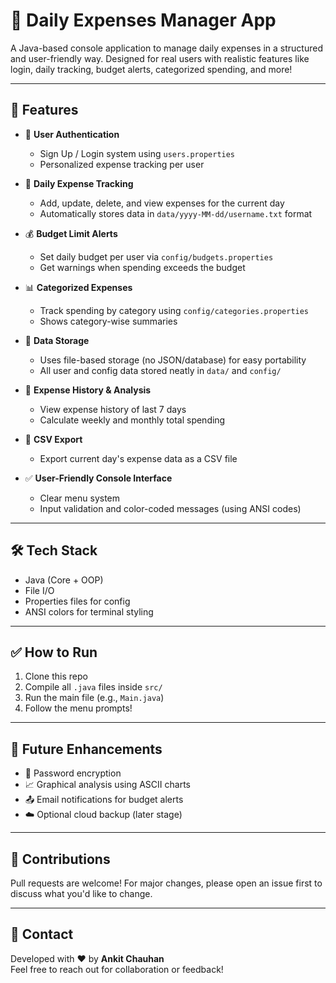# 💸 Daily Expenses Manager App

A Java-based console application to manage daily expenses in a structured and user-friendly way. Designed for real users with realistic features like login, daily tracking, budget alerts, categorized spending, and more!

---

## 🚀 Features

- 👤 **User Authentication**

  - Sign Up / Login system using `users.properties`
  - Personalized expense tracking per user

- 📅 **Daily Expense Tracking**

  - Add, update, delete, and view expenses for the current day
  - Automatically stores data in `data/yyyy-MM-dd/username.txt` format

- 💰 **Budget Limit Alerts**

  - Set daily budget per user via `config/budgets.properties`
  - Get warnings when spending exceeds the budget

- 📊 **Categorized Expenses**

  - Track spending by category using `config/categories.properties`
  - Shows category-wise summaries

- 📁 **Data Storage**

  - Uses file-based storage (no JSON/database) for easy portability
  - All user and config data stored neatly in `data/` and `config/`

- 📆 **Expense History & Analysis**

  - View expense history of last 7 days
  - Calculate weekly and monthly total spending

- 📄 **CSV Export**

  - Export current day's expense data as a CSV file

- ✅ **User-Friendly Console Interface**
  - Clear menu system
  - Input validation and color-coded messages (using ANSI codes)

---

## 🛠️ Tech Stack

- Java (Core + OOP)
- File I/O
- Properties files for config
- ANSI colors for terminal styling

---

## ✅ How to Run

1. Clone this repo
2. Compile all `.java` files inside `src/`
3. Run the main file (e.g., `Main.java`)
4. Follow the menu prompts!

---

## 📝 Future Enhancements

- 🔐 Password encryption
- 📈 Graphical analysis using ASCII charts
- 📤 Email notifications for budget alerts
- ☁️ Optional cloud backup (later stage)

---

## 🤝 Contributions

Pull requests are welcome! For major changes, please open an issue first to discuss what you'd like to change.

---

## 📧 Contact

Developed with ❤️ by **Ankit Chauhan**  
Feel free to reach out for collaboration or feedback!
